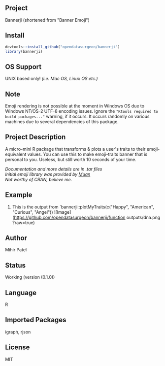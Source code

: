 Project
-------
Bannerji (shortened from "Banner Emoji")

Install
-------
`````r
devtools::install_github("opendatasurgeon/bannerji")
library(bannerji) 
`````
OS Support
----------
UNIX based only! *(i.e. Mac OS, Linux OS etc.)*

Note
--------
Emoji rendering is not possible at the moment in Windows OS due to Windows NT/OS-2 UTF-8 encoding issues. Ignore the `"Rtools required to build packages..."` warning, if it occurs. It occurs randomly on various machines due to several dependencies of this package.

Project Description
--------------------
A micro-mini R package that transforms & plots a user's traits to their emoji-equivalent values.
You can use this to make emoji-traits banner that is personal to you. Useless, but still worth 10 seconds of your time.

*Documentation and more details are in .tar files*          
*Initial emoji library was provided by [Muan](https://github.com/muan/emojilib)*   
*Not worthy of CRAN, believe me.*

Example
-------
1) This is the output from `bannerji::plotMyTraits(c("Happy", "American", "Curious", "Angel"))
![Image](https://github.com/opendatasurgeon/bannerji/function outputs/dna.png ?raw=true)

Author
-------
Mihir Patel

Status
------
Working (version (0.1.0))

Language
---------
R

Imported Packages
----------
igraph, rjson

License
--------
MIT

